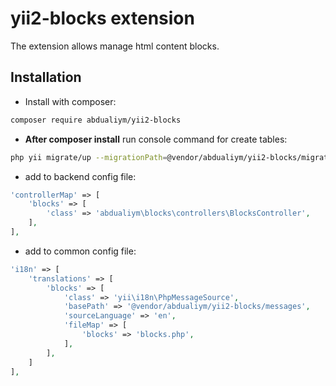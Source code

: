 # yii2-blocks extension

The extension allows manage html content blocks.

## Installation

- Install with composer:

```bash
composer require abdualiym/yii2-blocks
```

- **After composer install** run console command for create tables:

```bash
php yii migrate/up --migrationPath=@vendor/abdualiym/yii2-blocks/migrations
```

- add to backend config file:
```php
'controllerMap' => [
    'blocks' => [
        'class' => 'abdualiym\blocks\controllers\BlocksController',
    ],
],
```

- add to common config file:
```php
'i18n' => [
    'translations' => [
        'blocks' => [
            'class' => 'yii\i18n\PhpMessageSource',
            'basePath' => '@vendor/abdualiym/yii2-blocks/messages',
            'sourceLanguage' => 'en',
            'fileMap' => [
                'blocks' => 'blocks.php',
            ],
        ],
    ]
],

```
